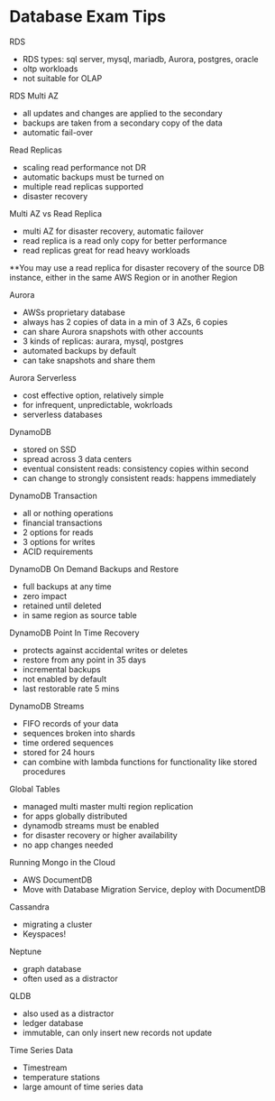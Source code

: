 # Database Exam Tips

RDS
- RDS types: sql server, mysql, mariadb, Aurora, postgres, oracle
- oltp workloads
- not suitable for OLAP

RDS Multi AZ
- all updates and changes are applied to the secondary
- backups are taken from a secondary copy of the data
- automatic fail-over

Read Replicas
- scaling read performance not DR
- automatic backups must be turned on
- multiple read replicas supported
- disaster recovery

Multi AZ vs Read Replica
- multi AZ for disaster recovery, automatic failover
- read replica is a read only copy for better performance
- read replicas great for read heavy workloads

**You may use a read replica for disaster recovery of the source DB instance, either in the same AWS Region or in another Region

Aurora
- AWSs proprietary database
- always has 2 copies of data in a min of 3 AZs, 6 copies
- can share Aurora snapshots with other accounts
- 3 kinds of replicas: aurara, mysql, postgres
- automated backups by default
- can take snapshots and share them

Aurora Serverless
- cost effective option, relatively simple
- for infrequent, unpredictable, wokrloads
- serverless databases

DynamoDB
- stored on SSD
- spread across 3 data centers
- eventual consistent reads: consistency copies within second
- can change to strongly consistent reads: happens immediately

DynamoDB Transaction
- all or nothing operations
- financial transactions
- 2 options for reads
- 3 options for writes
- ACID requirements

DynamoDB On Demand Backups and Restore
- full backups at any time
- zero impact
- retained until deleted
- in same region as source table

DynamoDB Point In Time Recovery
- protects against accidental writes or deletes
- restore from any point in 35 days
- incremental backups
- not enabled by default
- last restorable rate 5 mins

DynamoDB Streams
- FIFO records of your data
- sequences broken into shards
- time ordered sequences
- stored for 24 hours
- can combine with lambda functions for functionality like stored procedures

Global Tables
- managed multi master multi region replication
- for apps globally distributed
- dynamodb streams must be enabled
- for disaster recovery or higher availability
- no app changes needed

Running Mongo in the Cloud
- AWS DocumentDB
- Move with Database Migration Service, deploy with DocumentDB

Cassandra
- migrating a cluster
- Keyspaces!

Neptune
- graph database
- often used as a distractor

QLDB
- also used as a distractor
- ledger database
- immutable, can only insert new records not update

Time Series Data
- Timestream
- temperature stations
- large amount of time series data
